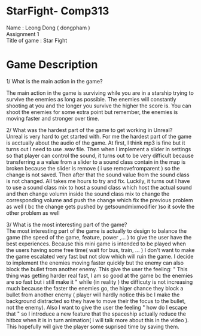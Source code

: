 # StarFight- Comp313

Name : Leong Dong ( dongpham ) <br />
Assignment 1 <br />
Title of game : Star Fight <br />

 # Game Description 
 
 1/ What is the main action in the game? <br />
 
 The main action in the game is surviving while you are in a starship trying to survive the enemies as long as possible. The enemies will constantly shooting at you and the longer you survive the higher the score is. You can shoot the enemies for some extra point but remember, the enemies is moving faster and stronger over time. <br />
 
 2/ What was the hardest part of the game to get working in Unreal? <br />
 Unreal is very hard to get started with. For me the hardest part of the game is acctually about the audio of the game. At first, I think mp3 is fine but it turns out I need to use .wav file. Then when I implement a slider in settings so that player can control the sound, it turns out to be very difficult because transferring a a value from a slider to a sound class contain in the map is broken because the slider is remove ( i use removefromparent ) so the change is not saved. Then after that the sound value from the sound class is not changed. All takes me hours to try and fix. Luckily, it turns out I have to use a sound class mix to host a sound class which host the actual sound and then change volumn inside the sound class mix to change the corresponding volume and push the change which fix the previous problem as well ( bc the change gets pushed by getsoundmixmodifier )so it sovle the other problem as well   <br />
 
 3/ What is the most interesting part of the game? <br />
 The most interesting part of the game is actually to design to  balance the game (the speed of the game, feature, power ,... ) to give the user have the best experiences. Because this mini game is intended to  be played when the users having some free time( wait for bus, train, ... ) I don't want to make the game escalated very fast but not slow which will ruin the game. I decide to implement the enemies moving faster quickly but the enemy can also block the bullet from another enemy. This give the user the feeling: " This thing was getting harder real fast, I am so good at the game bc the enemies are so fast but i still make it " while (in reality ) the difficuty is not increasing much because the faster the enemies go, the higer chance they block a bullet from another enemy ( player will hardly notice this bc I make the background distracted so they have to move their the focus to the bullet, not the enemy). Also I want to give the user the feeling " how do I escape that " so I introduce a new feature that the spaceship actually reduce the hitbox when it is in turn animation( i will talk more about this in the video ). This hopefully will give the player some suprised time by saving them.
